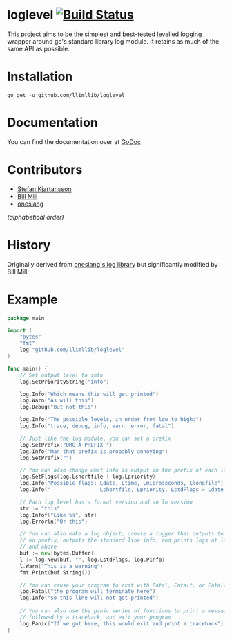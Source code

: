 loglevel [![Build Status](https://travis-ci.org/llimllib/loglevel.png)](https://travis-ci.org/llimllib/loglevel)
========

This project aims to be the simplest and best-tested levelled logging
wrapper around go's standard library log module. It retains as much of
the same API as possible.

Installation
============

`go get -u github.com/llimllib/loglevel`

Documentation
=============

You can find the documentation over at [GoDoc](http://godoc.org/github.com/llimllib/loglevel)

Contributors
============

* [Stefan Kjartansson](http://github.com/StefanKjartansson)
* [Bill Mill](http://github.com/llimllib)
* [oneslang](https://github.com/oneslang)

_(alphabetical order)_

History
=======

Originally derived from [oneslang's log library](https://github.com/oneslang/log) but significantly
modified by Bill Mill.

Example
======
```go
package main

import (
	"bytes"
	"fmt"
	log "github.com/llimllib/loglevel"
)

func main() {
	// Set output level to info
	log.SetPriorityString("info")

    log.Info("Which means this will get printed")
	log.Warn("As will this")
    log.Debug("But not this")

	log.Info("The possible levels, in order from low to high:")
	log.Info("trace, debug, info, warn, error, fatal")

	// Just like the log module, you can set a prefix
	log.SetPrefix("OMG A PREFIX ")
	log.Info("Man that prefix is probably annoying")
	log.SetPrefix("")

	// You can also change what info is output in the prefix of each log msg
	log.SetFlags(log.Lshortfile | log.Lpriority)
	log.Info("Possible flags: Ldate, Ltime, Lmicroseconds, Llongfile")
	log.Info("                Lshortfile, Lpriority, LstdFlags = Ldate | Ltime")

	// Each log level has a format version and an ln version
	str := "this"
	log.Infof("Like %s", str)
	log.Errorln("Or this")

	// You can also make a log object; create a logger that outputs to buf, has
	// no prefix, outputs the standard line info, and prints logs at level info
	// and above
	buf := new(bytes.Buffer)
	l := log.New(buf, "", log.LstdFlags, log.Pinfo)
	l.Warn("This is a warning")
	fmt.Print(buf.String())

	// You can cause your program to exit with Fatal, Fatalf, or Fatalln
	log.Fatal("the program will terminate here")
	log.Info("so this line will not get printed")
	
	// You can also use the panic series of functions to print a message
	// followed by a traceback, and exit your program
	log.Panic("If we got here, this would exit and print a traceback")
}
```
